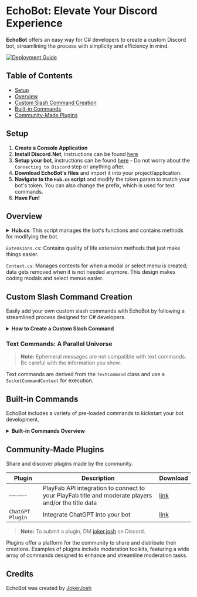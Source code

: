 # EchoBot: Elevate Your Discord Experience

**EchoBot** offers an easy way for C# developers to create a custom Discord bot, streamlining the process with simplicity and efficiency in mind.

[![Deployment Guide](https://img.shields.io/badge/Deployment-Guide-blue.svg)](https://discordnet.dev/guides/deployment/deployment.html)

## Table of Contents
- [Setup](#setup)
- [Overview](#overview)
- [Custom Slash Command Creation](#custom-slash-command-creation)
- [Built-in Commands](#built-in-commands)
- [Community-Made Plugins](#community-made-plugins)

## Setup
1. **Create a Console Application**
2. **Install Discord.Net**, instructions can be found [here](https://discordnet.dev/guides/getting_started/installing.html)
3. **Setup your bot**, instructions can be found [here](https://discordnet.dev/guides/getting_started/first-bot.html) - Do not worry about the `Connecting to Discord` step or anything after.
4. **Download EchoBot's files** and import it into your project/application.
5. **Navigate to the `Hub.cs` script** and modify the token param to match your bot's token. You can also change the prefix, which is used for text commands.
6. **Have Fun!**

## Overview

<details>
<summary><b>Hub.cs</b>: This script manages the bot's functions and contains methods for modifying the bot.</summary>

- `Hub.client`
- `Hub.SetActivity(<name> <type> <flags> <details>)`
- `Hub.SetCustomStatus(<status>)`
- `Hub.SetGameStatus(<status> <streamUrl> <activity>)`
- `Hub.Logout()`
</details>

`Extensions.cs`: Contains quality of life extension methods that just make things easier.

`Context.cs`: Manages contexts for when a modal or select menu is created; data gets removed when it is not needed anymore. This design makes coding modals and select menus easier.

## Custom Slash Command Creation

Easily add your own custom slash commands with EchoBot by following a streamlined process designed for C# developers.

<details>
<summary><b>How to Create a Custom Slash Command</b></summary>
<p>

> **Tip:** This tutorial is concise. For a deeper understanding, explore the built-in example commands.

### Step 1: Script Creation

Begin with a script named 'Example' using this template:

```cs
using Discord;
using Discord.Commands;
using Discord.WebSocket;

public class Example : SlashCommand
{
    public Example() { }
    public override void HandleExecute(SocketSlashCommand command) { }
}
```

### Step 2: Command Definition

Define your command with a unique name and description:

```cs
public class Example : SlashCommand
{
    public Example()
    {
        command.Name = "example";
        command.Description = "This is an example command";
    }
    public override void HandleExecute(SocketSlashCommand command) { }
}
```

### Step 3: Command Reply

Craft a reply to execute upon command invocation:

```cs
public class Example : SlashCommand
{
    public Example()
    {
        command.Name = "example";
        command.Description = "This is an example command";
    }
    public override void HandleExecute(SocketSlashCommand command)
    {
        Reply("You executed the example command!");
    }
}
```

</p>
</details>

### Text Commands: A Parallel Universe

> **Note:** Ephemeral messages are not compatible with text commands. Be careful with the information you show.

Text commands are derived from the `TextCommand` class and use a `SocketCommandContext` for execution.

## Built-in Commands

EchoBot includes a variety of pre-loaded commands to kickstart your bot development.

<details>
<summary><b>Built-in Commands Overview</b></summary>
<p>

EchoBot facilitates command setup and customization with built-in options.

### Slash Commands

| Command            | Description                             | Usage                                        |
|--------------------|-----------------------------------------|----------------------------------------------|
| `Ban`              | Bans a specified user from the guild    | `/ban <user> <reason> <keep_messages>`       |
| `ModalExample`     | Demonstrates a Modal and its usage      | `/modal-example`                             |
| `SelectMenuExample`| Shows a SelectMenu and its usage        | `/select-menu-example`                       |
| `Echo`             | Sends a message as the bot              | `/echo`                                      |

### Text Commands

Text commands use a configurable prefix, demonstrated here as `?`.

| Command           | Description                                                      | Usage                                                                              |
|-------------------|------------------------------------------------------------------|------------------------------------------------------------------------------------|
| `Avatar`          | Displays the user's profile picture                              | `?avatar` <br> `?avatar <user>`                                                    |
| `GuildInfo`       | Shows information about the guild                                | `?guild-info`                                                                      |
| `Lockdown`        | Locks down all or specified channels accessible to everyone      | `?lockdown` <br> `?lockdown <channel>` <br> `?lockdown end`                        |
| `MentionExample`  | Demonstrates working with mentions in a text command             | `?mention` <br> `?mention <user>` <br> `?mention <role>` <br> `?mention <channel>` |
| `Ping`            | Determines the bot's ping/latency                                | `?ping`                                                                            |
| `User`            | Provides information on a user                                   | `?user` <br> `?user <user>`                                                        |

Commands with `< >` are placeholders for user-specific input.

</p>
</details>

## Community-Made Plugins

Share and discover plugins made by the community.

| Plugin           | Description                                                      | Download                                                                              | 
|-------------------|------------------------------------------------------------------|------------------------------------------------------------------------------------|
| <p style="font-size:5px;">`PlayFab Integration`</p>          | PlayFab API integration to connect to your PlayFab title and moderate players and/or the title data                              | [link](https://github.com/JokerJosh1234/EchoBot-PlayFab)  |
| `ChatGPT Plugin`       | Integrate ChatGPT into your bot                                | [link](https://github.com/JokerJosh1234/EchoBot-ChatGPT)     |

> **Note:** To submit a plugin, DM [joker.josh](https://discord.com/users/791550177780563998) on Discord.

Plugins offer a platform for the community to share and distribute their creations. Examples of plugins include moderation toolkits, featuring a wide array of commands designed to enhance and streamline moderation tasks.

## Credits

EchoBot was created by [JokerJosh](https://discord.com/users/791550177780563998)
